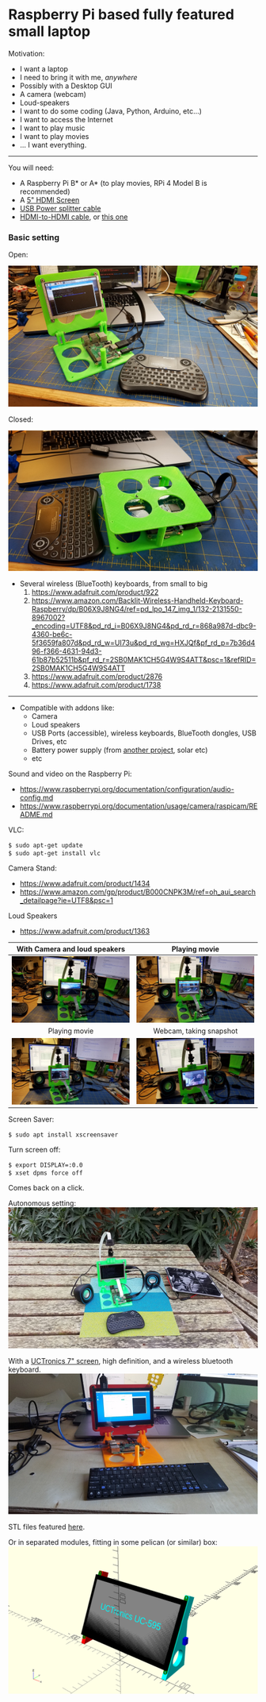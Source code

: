 # Raspberry Pi based fully featured small laptop
Motivation:
- I want a laptop
- I need to bring it with me, _anywhere_
- Possibly with a Desktop GUI
- A camera (webcam)
- Loud-speakers
- I want to do some coding (Java, Python, Arduino, etc...)
- I want to access the Internet
- I want to play music
- I want to play movies
- ... I want everything.

---

You will need:
- A Raspberry Pi B* or A* (to play movies, RPi 4 Model B is recommended)
- A [5" HDMI Screen](https://www.adafruit.com/product/2232)
- [USB Power splitter cable](https://www.adafruit.com/product/3030)
- [HDMI-to-HDMI cable](https://www.adafruit.com/product/2197), or [this one](https://www.adafruit.com/product/2420)

### Basic setting
Open:

![Open](./images/01.jpg)

Closed:

![Closed](./images/02.jpg)

- Several wireless (BlueTooth) keyboards, from small to big
	1. <https://www.adafruit.com/product/922>
	1. <https://www.amazon.com/Backlit-Wireless-Handheld-Keyboard-Raspberry/dp/B06X9J8NG4/ref=pd_lpo_147_img_1/132-2131550-8967002?_encoding=UTF8&pd_rd_i=B06X9J8NG4&pd_rd_r=868a987d-dbc9-4360-be6c-5f3659fa807d&pd_rd_w=UI73u&pd_rd_wg=HXJQf&pf_rd_p=7b36d496-f366-4631-94d3-61b87b52511b&pf_rd_r=2SB0MAK1CH5G4W9S4ATT&psc=1&refRID=2SB0MAK1CH5G4W9S4ATT>
	1. <https://www.adafruit.com/product/2876>
	1. <https://www.adafruit.com/product/1738>

---

- Compatible with addons like:
	- Camera
	- Loud speakers
	- USB Ports (accessible), wireless keyboards, BlueTooth dongles, USB Drives, etc
	- Battery power supply (from [another project](https://github.com/OlivierLD/3DPrinting/tree/master/OpenSCAD/Battery.Cases), solar etc)
	- etc

Sound and video on the Raspberry Pi:
- <https://www.raspberrypi.org/documentation/configuration/audio-config.md>
- <https://www.raspberrypi.org/documentation/usage/camera/raspicam/README.md>

VLC:
```
$ sudo apt-get update
$ sudo apt-get install vlc
```

Camera Stand:
- <https://www.adafruit.com/product/1434>
- <https://www.amazon.com/gp/product/B000CNPK3M/ref=oh_aui_search_detailpage?ie=UTF8&psc=1>

Loud Speakers
- <https://www.adafruit.com/product/1363>

| With Camera and loud speakers | Playing movie           |
|:-----------------------------:|:-----------------------:|
| ![03](./images/03.jpg)        | ![04](./images/04.jpg)  |
| Playing movie                 | Webcam, taking snapshot |
| ![05](./images/05.jpg)        | ![06](./images/06.jpg)  |

Screen Saver:
```
$ sudo apt install xscreensaver
```

Turn screen off:
```
$ export DISPLAY=:0.0
$ xset dpms force off
```
Comes back on a click.

Autonomous setting:
![07](./images/07.jpg)


With a [UCTronics 7" screen](https://www.uctronics.com/display/uctronics-7-inch-touch-screen-for-raspberry-pi-1024-600-capacitive-hdmi-lcd-touchscreen-monitor-portable-display-for-pi-4-b-3-b-windows-10-8-7-free-driver.html), high definition, and a wireless bluetooth keyboard.
![08](./images/08.jpg)

STL files featured [here](./stl/raspberry.pi.B.dev.board.7in.screen.stl).

Or in separated modules, fitting in some pelican (or similar) box:
![Screen Stand](./images/ScreenStand7in.png)

